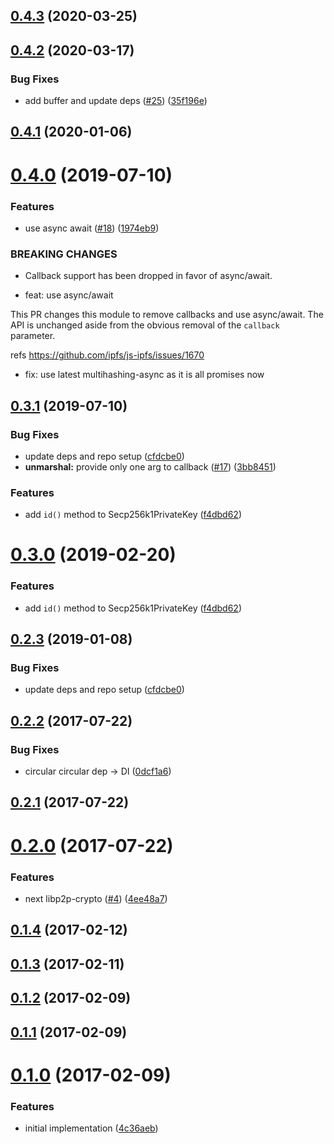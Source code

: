 <a name="0.4.3"></a>
## [0.4.3](https://github.com/libp2p/js-libp2p-crypto-secp256k1/compare/v0.4.2...v0.4.3) (2020-03-25)



<a name="0.4.2"></a>
## [0.4.2](https://github.com/libp2p/js-libp2p-crypto-secp256k1/compare/v0.4.1...v0.4.2) (2020-03-17)


### Bug Fixes

* add buffer and update deps ([#25](https://github.com/libp2p/js-libp2p-crypto-secp256k1/issues/25)) ([35f196e](https://github.com/libp2p/js-libp2p-crypto-secp256k1/commit/35f196e))



<a name="0.4.1"></a>
## [0.4.1](https://github.com/libp2p/js-libp2p-crypto-secp256k1/compare/v0.4.0...v0.4.1) (2020-01-06)



<a name="0.4.0"></a>
# [0.4.0](https://github.com/libp2p/js-libp2p-crypto-secp256k1/compare/v0.3.1...v0.4.0) (2019-07-10)


### Features

* use async await ([#18](https://github.com/libp2p/js-libp2p-crypto-secp256k1/issues/18)) ([1974eb9](https://github.com/libp2p/js-libp2p-crypto-secp256k1/commit/1974eb9))


### BREAKING CHANGES

* Callback support has been dropped in favor of async/await.

* feat: use async/await

This PR changes this module to remove callbacks and use async/await. The API is unchanged aside from the obvious removal of the `callback` parameter.

refs https://github.com/ipfs/js-ipfs/issues/1670

* fix: use latest multihashing-async as it is all promises now



<a name="0.3.1"></a>
## [0.3.1](https://github.com/libp2p/js-libp2p-crypto-secp256k1/compare/v0.2.2...v0.3.1) (2019-07-10)


### Bug Fixes

* update deps and repo setup ([cfdcbe0](https://github.com/libp2p/js-libp2p-crypto-secp256k1/commit/cfdcbe0))
* **unmarshal:** provide only one arg to callback ([#17](https://github.com/libp2p/js-libp2p-crypto-secp256k1/issues/17)) ([3bb8451](https://github.com/libp2p/js-libp2p-crypto-secp256k1/commit/3bb8451))


### Features

* add `id()` method to Secp256k1PrivateKey ([f4dbd62](https://github.com/libp2p/js-libp2p-crypto-secp256k1/commit/f4dbd62))



<a name="0.3.0"></a>
# [0.3.0](https://github.com/libp2p/js-libp2p-crypto-secp256k1/compare/v0.2.3...v0.3.0) (2019-02-20)


### Features

* add `id()` method to Secp256k1PrivateKey ([f4dbd62](https://github.com/libp2p/js-libp2p-crypto-secp256k1/commit/f4dbd62))



<a name="0.2.3"></a>
## [0.2.3](https://github.com/libp2p/js-libp2p-crypto-secp256k1/compare/v0.2.2...v0.2.3) (2019-01-08)


### Bug Fixes

* update deps and repo setup ([cfdcbe0](https://github.com/libp2p/js-libp2p-crypto-secp256k1/commit/cfdcbe0))



<a name="0.2.2"></a>
## [0.2.2](https://github.com/libp2p/js-libp2p-crypto-secp256k1/compare/v0.2.1...v0.2.2) (2017-07-22)


### Bug Fixes

* circular circular dep -> DI ([0dcf1a6](https://github.com/libp2p/js-libp2p-crypto-secp256k1/commit/0dcf1a6))



<a name="0.2.1"></a>
## [0.2.1](https://github.com/libp2p/js-libp2p-crypto-secp256k1/compare/v0.2.0...v0.2.1) (2017-07-22)



<a name="0.2.0"></a>
# [0.2.0](https://github.com/libp2p/js-libp2p-crypto-secp256k1/compare/v0.1.4...v0.2.0) (2017-07-22)


### Features

* next libp2p-crypto ([#4](https://github.com/libp2p/js-libp2p-crypto-secp256k1/issues/4)) ([4ee48a7](https://github.com/libp2p/js-libp2p-crypto-secp256k1/commit/4ee48a7))



<a name="0.1.4"></a>
## [0.1.4](https://github.com/libp2p/js-libp2p-crypto-secp256k1/compare/v0.1.3...v0.1.4) (2017-02-12)



<a name="0.1.3"></a>
## [0.1.3](https://github.com/libp2p/js-libp2p-crypto-secp256k1/compare/v0.1.2...v0.1.3) (2017-02-11)



<a name="0.1.2"></a>
## [0.1.2](https://github.com/libp2p/js-libp2p-crypto-secp256k1/compare/v0.1.1...v0.1.2) (2017-02-09)



<a name="0.1.1"></a>
## [0.1.1](https://github.com/libp2p/js-libp2p-crypto-secp256k1/compare/v0.1.0...v0.1.1) (2017-02-09)



<a name="0.1.0"></a>
# [0.1.0](https://github.com/libp2p/js-libp2p-crypto-secp256k1/compare/4c36aeb...v0.1.0) (2017-02-09)


### Features

* initial implementation ([4c36aeb](https://github.com/libp2p/js-libp2p-crypto-secp256k1/commit/4c36aeb))



